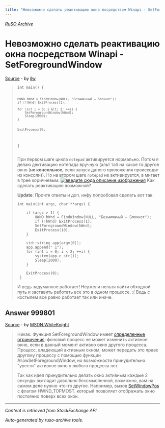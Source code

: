 ```yaml
---
title: "Невозможно сделать реактивацию окна посредством Winapi - SetForegroundWindow"
---
```

<p><i><a href="https://github.com/MSDN-WhiteKnight/ruso-archive/">RuSO Archive</a></i></p>
<h1>Невозможно сделать реактивацию окна посредством Winapi - SetForegroundWindow</h1>
<p><a href="https://ru.stackoverflow.com/questions/999794/%d0%9d%d0%b5%d0%b2%d0%be%d0%b7%d0%bc%d0%be%d0%b6%d0%bd%d0%be-%d1%81%d0%b4%d0%b5%d0%bb%d0%b0%d1%82%d1%8c-%d1%80%d0%b5%d0%b0%d0%ba%d1%82%d0%b8%d0%b2%d0%b0%d1%86%d0%b8%d1%8e-%d0%be%d0%ba%d0%bd%d0%b0-%d0%bf%d0%be%d1%81%d1%80%d0%b5%d0%b4%d1%81%d1%82%d0%b2%d0%be%d0%bc-winapi-setforegroundwindow">Source</a> - by <a href="https://ru.stackoverflow.com/users/18910/ilw">ilw</a></p>
<blockquote>
<pre><code>int main() {

    HWND hWnd = FindWindow(NULL, "Безымянный — Блокнот");    
    if (!hWnd) ExitProcess(1);

    for (int i = 0; i &lt; 2; ++i) {
        SetForegroundWindow(hWnd);
        Sleep(2000);
    }


    ExitProcess(0);
}
</code></pre>

<p>При первом шаге цикла <code>notepad</code> активируется нормально.
Потом я делаю дективацию нотепада вручную (альт таб на какое то другое окно (<strong>не консольное</strong>, если запуск даного приложения происходит из консоли)).
Но на втором шаге <code>notepad</code> не активируется, а мигает в трее коричневым.
<a href="https://i.stack.imgur.com/dUgnH.png" rel="nofollow noreferrer"><img src="https://i.stack.imgur.com/dUgnH.png" alt="введите сюда описание изображения"></a>
Как сделать реактивацию возможной?</p>

<p><strong>Update</strong>:
Прочтя ответы и доп. инфу попробовал сделать вот так. </p>

<pre><code>int main(int argc, char **argv) {

    if (argc &gt; 1) {
        HWND hWnd = FindWindow(NULL, "Безымянный — Блокнот");
        if (!hWnd) ExitProcess(1);
        SetForegroundWindow(hWnd);
        ExitProcess(10);
    }

    std::string app(argv[0]);
    app.append(" 1");
    for (int i = 0; i &lt; 2; ++i) {
        system(app.c_str());
        Sleep(2000);
    }

    ExitProcess(0);
 }
</code></pre>

<p>И ведь задуманное работает! Неужели нельзя найти обходной путь и заставить работать все это в одном процессе. :(
Ведь с костылем все равно работает так или иначе.</p>

</blockquote>
<h2>Answer 999801</h2>
<p><a href="https://ru.stackoverflow.com/a/999801/">Source</a> - by <a href="https://ru.stackoverflow.com/users/240512/msdn-whiteknight">MSDN.WhiteKnight</a></p>
<blockquote>
<p>Никак. Функция SetForegroundWindow имеет <a href="https://docs.microsoft.com/ru-ru/windows/win32/api/winuser/nf-winuser-setforegroundwindow#remarks" rel="nofollow noreferrer">определенные ограничения</a>: фоновый процесс не может изменить активное окно, если в данный момент активно окно другого процесса. Процесс, владеющий активным окном, может передать это право другому процессу с помощью функции AllowSetForegroundWindow, но возможности принудительно "увести" активное окно у любого процесса нет. </p>

<p>Так как идея принудительно делать окно активным каждые 2 секунды выглядит довольно бессмысленной, возможно, вам на самом деле нужно что-то другое. Например, вызов <a href="https://docs.microsoft.com/ru-ru/windows/win32/api/winuser/nf-winuser-setwindowpos" rel="nofollow noreferrer">SetWindowPos</a> с флагом HWND_TOPMOST, который позволяет отображать окно постоянно поверх всех окон. </p>

</blockquote>
<hr/>
<p><i>Content is retrieved from StackExchange API. </i></p>
<p><i>Auto-generated by ruso-archive tools. </i></p>
